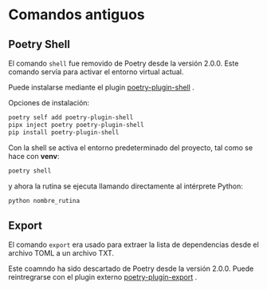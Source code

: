 # Comandos antiguos



## Poetry Shell

El comando `shell` fue removido de Poetry desde la versión 2.0.0.
Este comando servía para activar el entorno virtual actual.


Puede instalarse mediante el plugin [poetry-plugin-shell](https://github.com/python-poetry/poetry-plugin-shell)
.

Opciones de instalación:

```bash
poetry self add poetry-plugin-shell
pipx inject poetry poetry-plugin-shell
pip install poetry-plugin-shell
```


Con la shell se activa el entorno predeterminado del proyecto,
tal como se hace con **venv**:

```bash
poetry shell
```

y ahora la rutina se ejecuta llamando directamente al intérprete Python:

```bash
python nombre_rutina
```





## Export

El comando `export` era usado para extraer la lista de dependencias
desde el archivo TOML a un archivo TXT.

Este coamndo ha sido descartado de Poetry desde la versión 2.0.0.
Puede reintregrarse con el plugin externo [poetry-plugin-export](https://github.com/python-poetry/poetry-plugin-export)
.




